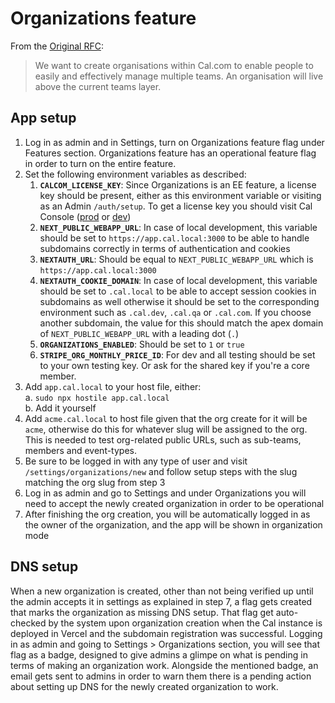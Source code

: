 # Organizations feature

From the [Original RFC](https://github.com/calcom/cal.com/issues/7142):

> We want to create organisations within Cal.com to enable people to easily and effectively manage multiple teams. An organisation will live above the current teams layer.

## App setup

1. Log in as admin and in Settings, turn on Organizations feature flag under Features section. Organizations feature has an operational feature flag in order to turn on the entire feature.
2. Set the following environment variables as described:
   1. **`CALCOM_LICENSE_KEY`**: Since Organizations is an EE feature, a license key should be present, either as this environment variable or visiting as an Admin `/auth/setup`. To get a license key you should visit Cal Console ([prod](https://console.cal.com) or [dev](https://console.cal.dev))
   2. **`NEXT_PUBLIC_WEBAPP_URL`**: In case of local development, this variable should be set to `https://app.cal.local:3000` to be able to handle subdomains correctly in terms of authentication and cookies
   3. **`NEXTAUTH_URL`**: Should be equal to `NEXT_PUBLIC_WEBAPP_URL` which is `https://app.cal.local:3000`
   4. **`NEXTAUTH_COOKIE_DOMAIN`**: In case of local development, this variable should be set to `.cal.local` to be able to accept session cookies in subdomains as well otherwise it should be set to the corresponding environment such as `.cal.dev`, `.cal.qa` or `.cal.com`. If you choose another subdomain, the value for this should match the apex domain of `NEXT_PUBLIC_WEBAPP_URL` with a leading dot (`.`)
   5. **`ORGANIZATIONS_ENABLED`**: Should be set to `1` or `true`
   6. **`STRIPE_ORG_MONTHLY_PRICE_ID`**: For dev and all testing should be set to your own testing key. Or ask for the shared key if you're a core member.
4. Add `app.cal.local` to your host file, either:  
   a. `sudo npx hostile app.cal.local`  
   b. Add it yourself
5. Add `acme.cal.local` to host file given that the org create for it will be `acme`, otherwise do this for whatever slug will be assigned to the org. This is needed to test org-related public URLs, such as sub-teams, members and event-types.
6. Be sure to be logged in with any type of user and visit `/settings/organizations/new` and follow setup steps with the slug matching the org slug from step 3
7. Log in as admin and go to Settings and under Organizations you will need to accept the newly created organization in order to be operational
8. After finishing the org creation, you will be automatically logged in as the owner of the organization, and the app will be shown in organization mode

## DNS setup

When a new organization is created, other than not being verified up until the admin accepts it in settings as explained in step 7, a flag gets created that marks the organization as missing DNS setup. That flag get auto-checked by the system upon organization creation when the Cal instance is deployed in Vercel and the subdomain registration was successful. Logging in as admin and going to Settings > Organizations section, you will see that flag as a badge, designed to give admins a glimpe on what is pending in terms of making an organization work. Alongside the mentioned badge, an email gets sent to admins in order to warn them there is a pending action about setting up DNS for the newly created organization to work.
